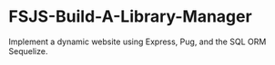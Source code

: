 # FSJS-Build-A-Library-Manager
 Implement a dynamic website using Express, Pug, and the SQL ORM Sequelize.

